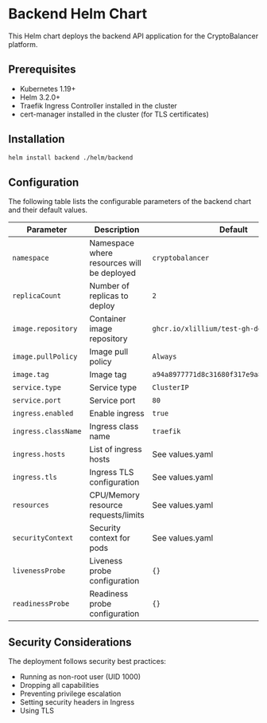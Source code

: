 # Backend Helm Chart

This Helm chart deploys the backend API application for the CryptoBalancer platform.

## Prerequisites

- Kubernetes 1.19+
- Helm 3.2.0+
- Traefik Ingress Controller installed in the cluster
- cert-manager installed in the cluster (for TLS certificates)

## Installation

```bash
helm install backend ./helm/backend
```

## Configuration

The following table lists the configurable parameters of the backend chart and their default values.

| Parameter           | Description                                | Default                                    |
| ------------------- | ------------------------------------------ | ------------------------------------------ |
| `namespace`         | Namespace where resources will be deployed | `cryptobalancer`                           |
| `replicaCount`      | Number of replicas to deploy               | `2`                                        |
| `image.repository`  | Container image repository                 | `ghcr.io/xlillium/test-gh-deploy-backend`  |
| `image.pullPolicy`  | Image pull policy                          | `Always`                                   |
| `image.tag`         | Image tag                                  | `a94a8977771d8c31680f317e9a8d141264dd6aa3` |
| `service.type`      | Service type                               | `ClusterIP`                                |
| `service.port`      | Service port                               | `80`                                       |
| `ingress.enabled`   | Enable ingress                             | `true`                                     |
| `ingress.className` | Ingress class name                         | `traefik`                                  |
| `ingress.hosts`     | List of ingress hosts                      | See values.yaml                            |
| `ingress.tls`       | Ingress TLS configuration                  | See values.yaml                            |
| `resources`         | CPU/Memory resource requests/limits        | See values.yaml                            |
| `securityContext`   | Security context for pods                  | See values.yaml                            |
| `livenessProbe`     | Liveness probe configuration               | `{}`                                       |
| `readinessProbe`    | Readiness probe configuration              | `{}`                                       |

## Security Considerations

The deployment follows security best practices:

- Running as non-root user (UID 1000)
- Dropping all capabilities
- Preventing privilege escalation
- Setting security headers in Ingress
- Using TLS
